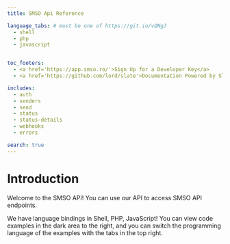```yaml
---
title: SMSO Api Reference

language_tabs: # must be one of https://git.io/vQNgJ
  - shell
  - php
  - javascript


toc_footers:
  - <a href='https://app.smso.ro/'>Sign Up for a Developer Key</a>
  - <a href='https://github.com/lord/slate'>Documentation Powered by Slate</a>

includes:
  - auth
  - senders
  - send
  - status
  - status-details
  - webhooks
  - errors

search: true
---
```


# Introduction

Welcome to the SMSO API! You can use our API to access SMSO API endpoints.

We have language bindings in Shell, PHP, JavaScript! You can view code examples in the dark area to the right, and you can switch the programming language of the examples with the tabs in the top right.



